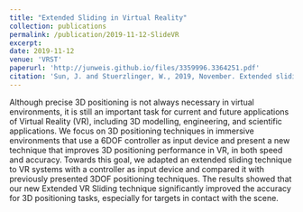 ```yaml
---
title: "Extended Sliding in Virtual Reality"
collection: publications
permalink: /publication/2019-11-12-SlideVR
excerpt:
date: 2019-11-12
venue: 'VRST'
paperurl: 'http://junweis.github.io/files/3359996.3364251.pdf'
citation: 'Sun, J. and Stuerzlinger, W., 2019, November. Extended sliding in virtual reality. In 25th ACM Symposium on Virtual Reality Software and Technology (pp. 1-5).'
---
```

Although precise 3D positioning is not always necessary in virtual environments, it is still an important task for current and future applications of Virtual Reality (VR), including 3D modelling, engineering, and scientific applications. We focus on 3D positioning techniques in immersive environments that use a 6DOF controller as input device and present a new technique that improves 3D positioning performance in VR, in both speed and accuracy. Towards this goal, we adapted an extended sliding technique to VR systems with a controller as input device and compared it with previously presented 3DOF positioning techniques. The results showed that our new Extended VR Sliding technique significantly improved the accuracy for 3D positioning tasks, especially for targets in contact with the scene.

<!-- lite-youtube custom element -->
<link rel="stylesheet" href="https://paulirish.github.io/lite-youtube-embed/src/lite-yt-embed.css" />
<script src="https://paulirish.github.io/lite-youtube-embed/src/lite-yt-embed.js"></script>

<lite-youtube videoid="18xwIv-m59Q"></lite-youtube>

